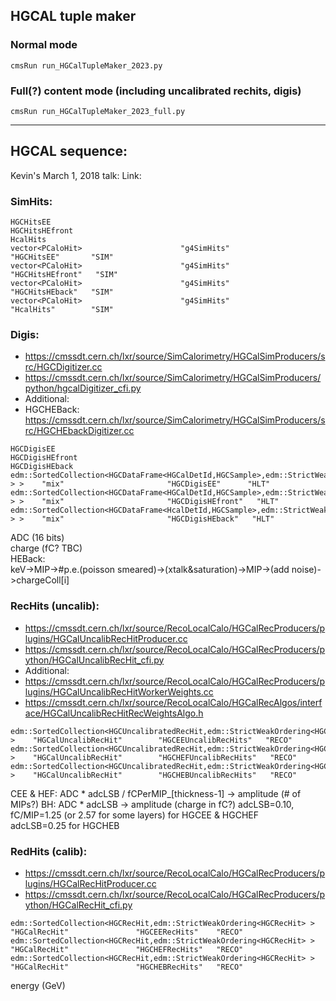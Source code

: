 
## HGCAL tuple maker 

### Normal mode
```
cmsRun run_HGCalTupleMaker_2023.py
```

### Full(?) content mode (including uncalibrated rechits, digis)
```
cmsRun run_HGCalTupleMaker_2023_full.py
```

- - - -

## HGCAL sequence:

Kevin's March 1, 2018 talk:
Link: 

### SimHits:
```
HGCHitsEE
HGCHitsHEfront
HcalHits
vector<PCaloHit>                      "g4SimHits"                 "HGCHitsEE"       "SIM"     
vector<PCaloHit>                      "g4SimHits"                 "HGCHitsHEfront"   "SIM"     
vector<PCaloHit>                      "g4SimHits"                 "HGCHitsHEback"   "SIM"     
vector<PCaloHit>                      "g4SimHits"                 "HcalHits"        "SIM"
```

### Digis:
* https://cmssdt.cern.ch/lxr/source/SimCalorimetry/HGCalSimProducers/src/HGCDigitizer.cc
* https://cmssdt.cern.ch/lxr/source/SimCalorimetry/HGCalSimProducers/python/hgcalDigitizer_cfi.py
* Additional:
* HGCHEBack: https://cmssdt.cern.ch/lxr/source/SimCalorimetry/HGCalSimProducers/src/HGCHEbackDigitizer.cc
```
HGCDigisEE
HGCDigisHEfront
HGCDigisHEback
edm::SortedCollection<HGCDataFrame<HGCalDetId,HGCSample>,edm::StrictWeakOrdering<HGCDataFrame<HGCalDetId,HGCSample> > >    "mix"                       "HGCDigisEE"      "HLT"     
edm::SortedCollection<HGCDataFrame<HGCalDetId,HGCSample>,edm::StrictWeakOrdering<HGCDataFrame<HGCalDetId,HGCSample> > >    "mix"                       "HGCDigisHEfront"   "HLT"     
edm::SortedCollection<HGCDataFrame<HcalDetId,HGCSample>,edm::StrictWeakOrdering<HGCDataFrame<HcalDetId,HGCSample> > >    "mix"                       "HGCDigisHEback"   "HLT"     
```
ADC (16 bits)  
charge (fC? TBC)  
HEBack:  
keV->MIP->#p.e.(poisson smeared)->(xtalk&saturation)->MIP->(add noise)->chargeColl[i]

### RecHits (uncalib):
* https://cmssdt.cern.ch/lxr/source/RecoLocalCalo/HGCalRecProducers/plugins/HGCalUncalibRecHitProducer.cc
* https://cmssdt.cern.ch/lxr/source/RecoLocalCalo/HGCalRecProducers/python/HGCalUncalibRecHit_cfi.py
* Additional:
* https://cmssdt.cern.ch/lxr/source/RecoLocalCalo/HGCalRecProducers/plugins/HGCalUncalibRecHitWorkerWeights.cc
* https://cmssdt.cern.ch/lxr/source/RecoLocalCalo/HGCalRecAlgos/interface/HGCalUncalibRecHitRecWeightsAlgo.h
```
edm::SortedCollection<HGCUncalibratedRecHit,edm::StrictWeakOrdering<HGCUncalibratedRecHit> >    "HGCalUncalibRecHit"        "HGCEEUncalibRecHits"   "RECO"    
edm::SortedCollection<HGCUncalibratedRecHit,edm::StrictWeakOrdering<HGCUncalibratedRecHit> >    "HGCalUncalibRecHit"        "HGCHEFUncalibRecHits"   "RECO"    
edm::SortedCollection<HGCUncalibratedRecHit,edm::StrictWeakOrdering<HGCUncalibratedRecHit> >    "HGCalUncalibRecHit"        "HGCHEBUncalibRecHits"   "RECO"    
```
CEE & HEF: ADC * adcLSB / fCPerMIP_[thickness-1] -> amplitude (# of MIPs?)
BH:        ADC * adcLSB                          -> amplitude (charge in fC?)
adcLSB=0.10, fC/MIP=1.25 (or 2.57 for some layers) for HGCEE & HGCHEF  
adcLSB=0.25 for HGCHEB  

### RedHits (calib):
* https://cmssdt.cern.ch/lxr/source/RecoLocalCalo/HGCalRecProducers/plugins/HGCalRecHitProducer.cc
* https://cmssdt.cern.ch/lxr/source/RecoLocalCalo/HGCalRecProducers/python/HGCalRecHit_cfi.py
```
edm::SortedCollection<HGCRecHit,edm::StrictWeakOrdering<HGCRecHit> >    "HGCalRecHit"               "HGCEERecHits"    "RECO"    
edm::SortedCollection<HGCRecHit,edm::StrictWeakOrdering<HGCRecHit> >    "HGCalRecHit"               "HGCHEFRecHits"   "RECO"    
edm::SortedCollection<HGCRecHit,edm::StrictWeakOrdering<HGCRecHit> >    "HGCalRecHit"               "HGCHEBRecHits"   "RECO"    
```
energy (GeV)


